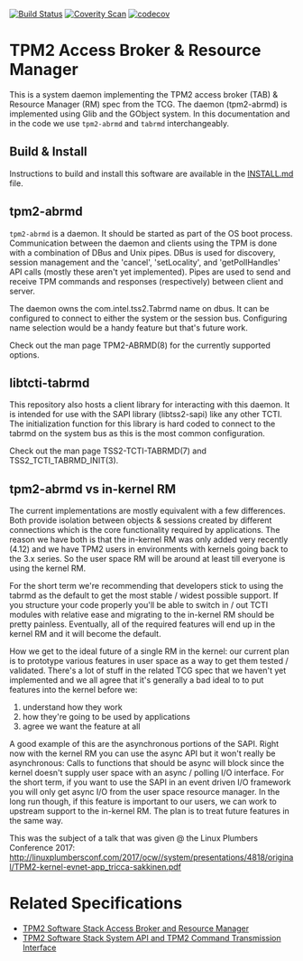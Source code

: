 [![Build Status](https://travis-ci.org/tpm2-software/tpm2-abrmd.svg?branch=master)](https://travis-ci.org/tpm2-software/tpm2-abrmd)
[![Coverity Scan](https://img.shields.io/coverity/scan/3997.svg)](https://scan.coverity.com/projects/01org-tpm2-abrmd)
[![codecov](https://codecov.io/gh/tpm2-software/tpm2-abrmd/branch/master/graph/badge.svg)](https://codecov.io/gh/tpm2-software/tpm2-abrmd)

# TPM2 Access Broker & Resource Manager
This is a system daemon implementing the TPM2 access broker (TAB) & Resource
Manager (RM) spec from the TCG. The daemon (tpm2-abrmd) is implemented using
Glib and the GObject system. In this documentation and in the code we use
`tpm2-abrmd` and `tabrmd` interchangeably.

## Build & Install
Instructions to build and install this software are available in the
[INSTALL.md](INSTALL.md) file.

## tpm2-abrmd
`tpm2-abrmd` is a daemon. It should be started as part of the OS boot process.
Communication between the daemon and clients using the TPM is done with a
combination of DBus and Unix pipes. DBus is used for discovery, session
management and the 'cancel', 'setLocality', and 'getPollHandles' API calls
(mostly these aren't yet implemented). Pipes are used to send and receive
TPM commands and responses (respectively) between client and server.

The daemon owns the com.intel.tss2.Tabrmd name on dbus. It can be configured
to connect to either the system or the session bus. Configuring name
selection would be a handy feature but that's future work.

Check out the man page TPM2-ABRMD(8) for the currently supported options.

## libtcti-tabrmd
This repository also hosts a client library for interacting with this daemon.
It is intended for use with the SAPI library (libtss2-sapi) like any other
TCTI. The initialization function for this library is hard coded to connect to
the tabrmd on the system bus as this is the most common configuration.

Check out the man page TSS2-TCTI-TABRMD(7) and TSS2_TCTI_TABRMD_INIT(3).

## tpm2-abrmd vs in-kernel RM
The current implementations are mostly equivalent with a few differences.
Both provide isolation between objects & sessions created by different
connections which is the core functionality required by applications. The
reason we have both is that the in-kernel RM was only added very recently
(4.12) and we have TPM2 users in environments with kernels going back to the
3.x series. So the user space RM will be around at least till everyone is
using the kernel RM.

For the short term we're recommending that developers stick to using the
tabrmd as the default to get the most stable / widest possible support.
If you structure your code properly you'll be able to switch in / out TCTI
modules with relative ease and migrating to the in-kernel RM should be pretty
painless. Eventually, all of the required features will end up in the kernel
RM and it will become the default.

How we get to the ideal future of a single RM in the kernel: our current plan
is to prototype various features in user space as a way to get them tested /
validated. There's a lot of stuff in the related TCG spec that we haven't yet
implemented and we all agree that it's generally a bad ideal to to put
features into the kernel before we:
1. understand how they work
2. how they're going to be used by applications
3. agree we want the feature at all

A good example of this are the asynchronous portions of the SAPI. Right now
with the kernel RM you can use the async API but it won't really be
asynchronous: Calls to functions that should be async will block since the
kernel doesn't supply user space with an async / polling I/O interface. For
the short term, if you want to use the SAPI in an event driven I/O framework
you will only get async I/O from the user space resource manager. In the long
run though, if this feature is important to our users, we can work to upstream
support to the in-kernel RM. The plan is to treat future features in the same
way.

This was the subject of a talk that was given @ the Linux Plumbers Conference
2017:
http://linuxplumbersconf.com/2017/ocw//system/presentations/4818/original/TPM2-kernel-evnet-app_tricca-sakkinen.pdf

# Related Specifications
* [TPM2 Software Stack Access Broker and Resource Manager](https://trustedcomputinggroup.org/wp-content/uploads/TSS-TAB-and-Resource-Manager-ver1.0-rev16_Public_Review.pdf)
* [TPM2 Software Stack System API and TPM2 Command Transmission Interface](http://www.trustedcomputinggroup.org/wp-content/uploads/TSS-system-API-01.pdf)
